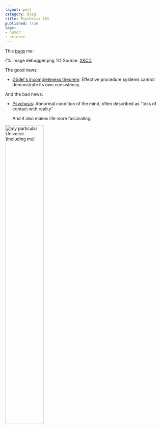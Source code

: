 ```yaml
---
layout: post
category: blog 
title: Psychosis 101
published: true 
tags:
- humor
- science
---
```


This *[bugs](http://en.wikipedia.org/wiki/Software_bug)* me:

{% image debugger.png %}
Source: [XKCD](http://xkcd.com/1163/)
<!--more-->

The good news:

* [Gödel's incompleteness
  theorem](http://en.wikipedia.org/wiki/G%C3%B6del's_incompleteness_theorems): Effective procedure systems cannot
  demonstrate its own consistency.

And the bad news:

* [Psychosis]( http://en.wikipedia.org/wiki/Psychosis ): Abnormal condition of the mind, often described as "loss of contact with reality"

  And it also makes life more fascinating.

<a href="http://www.flickr.com/photos/nasonurb/3789113234/" title="my
particular Universe (including me) by brunosan, on Flickr"><img
src="http://farm4.staticflickr.com/3585/3789113234_cf09c4f0f2.jpg"
width="50%"  align="middle" alt="my particular Universe (including
me)"></a>


